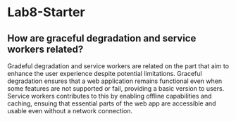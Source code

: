 # Lab8-Starter

## How are graceful degradation and service workers related?

Gradeful degradation and service workers are related on the part that aim to enhance the user experience despite potential limitations. Graceful degradation ensures that a web application remains functional even when some features are not supported or fail, providing a basic version to users. Service workers contributes to this by enabling offline capabilities and caching, ensuing that essential parts of the web app are accessible and usable even without a network connection.